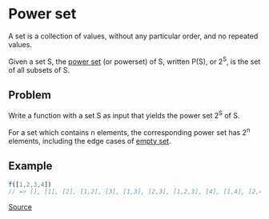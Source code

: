 # Power set

A set is a collection of values, without any particular order, and no repeated values.

Given a set S, the [power set](https://en.wikipedia.org/wiki/Power_set) (or powerset) of S, written P(S), or 2<sup>S</sup>, is the set of all subsets of S.

## Problem

Write a function with a set S as input that yields the power set 2<sup>S</sup> of S.

For a set which contains n elements, the corresponding power set has 2<sup>n</sup> elements, including the edge cases of [empty set](https://en.wikipedia.org/wiki/Empty_set).

## Example

```javascript
f([1,2,3,4])
// => [], [1], [2], [1,2], [3], [1,3], [2,3], [1,2,3], [4], [1,4], [2,4], [1,2,4], [3,4], [1,3,4], [2,3,4], [1,2,3,4]
```

[Source](http://rosettacode.org/wiki/Power_set)
